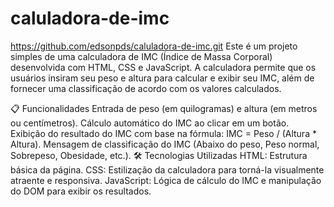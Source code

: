 ﻿# caluladora-de-imc
https://github.com/edsonpds/caluladora-de-imc.git
Este é um projeto simples de uma calculadora de IMC (Índice de Massa Corporal) desenvolvida com HTML, CSS e JavaScript. A calculadora permite que os usuários insiram seu peso e altura para calcular e exibir seu IMC, além de fornecer uma classificação de acordo com os valores calculados.

📋 Funcionalidades
Entrada de peso (em quilogramas) e altura (em metros ou centímetros).
Cálculo automático do IMC ao clicar em um botão.
Exibição do resultado do IMC com base na fórmula: IMC = Peso / (Altura * Altura).
Mensagem de classificação do IMC (Abaixo do peso, Peso normal, Sobrepeso, Obesidade, etc.).
🛠️ Tecnologias Utilizadas
HTML: Estrutura básica da página.
CSS: Estilização da calculadora para torná-la visualmente atraente e responsiva.
JavaScript: Lógica de cálculo do IMC e manipulação do DOM para exibir os resultados.
